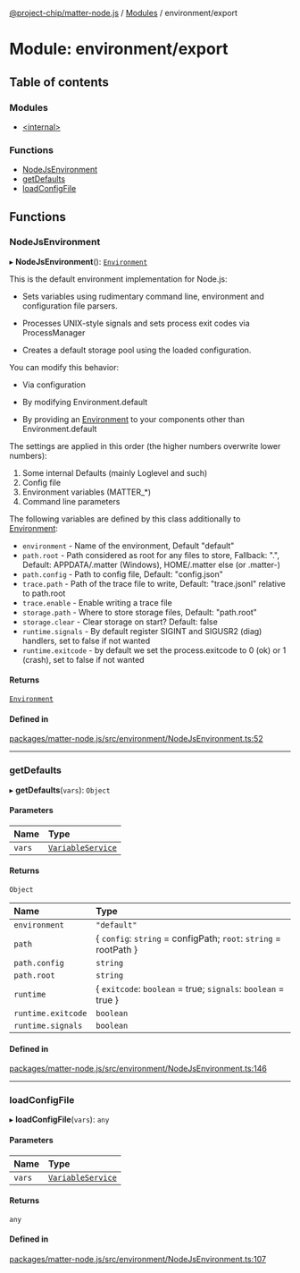 [@project-chip/matter-node.js](../README.md) / [Modules](../modules.md) / environment/export

# Module: environment/export

## Table of contents

### Modules

- [\<internal\>](environment_export._internal_.md)

### Functions

- [NodeJsEnvironment](environment_export.md#nodejsenvironment)
- [getDefaults](environment_export.md#getdefaults)
- [loadConfigFile](environment_export.md#loadconfigfile)

## Functions

### NodeJsEnvironment

▸ **NodeJsEnvironment**(): [`Environment`](../classes/environment_export._internal_.Environment.md)

This is the default environment implementation for Node.js:

  - Sets variables using rudimentary command line, environment and configuration file parsers.

  - Processes UNIX-style signals and sets process exit codes via ProcessManager

  - Creates a default storage pool using the loaded configuration.

You can modify this behavior:

  - Via configuration

  - By modifying Environment.default

  - By providing an [Environment](../classes/environment_export._internal_.Environment.md) to your components other than Environment.default

The settings are applied in this order (the higher numbers overwrite lower numbers):
1. Some internal Defaults (mainly Loglevel and such)
2. Config file
3. Environment variables (MATTER_*)
4. Command line parameters

The following variables are defined by this class additionally to [Environment](../classes/environment_export._internal_.Environment.md):
* `environment` - Name of the environment, Default "default"
* `path.root` - Path considered as root for any files to store, Fallback: ".", Default: APPDATA/.matter (Windows), HOME/.matter else (or .matter-<envname>)
* `path.config` - Path to config file, Default: "config.json"
* `trace.path` - Path of the trace file to write, Default: "trace.jsonl" relative to path.root
* `trace.enable` - Enable writing a trace file
* `storage.path` - Where to store storage files, Default: "path.root"
* `storage.clear` - Clear storage on start? Default: false
* `runtime.signals` - By default register SIGINT and SIGUSR2 (diag) handlers, set to false if not wanted
* `runtime.exitcode` - by default we set the process.exitcode to 0 (ok) or 1 (crash), set to false if not wanted

#### Returns

[`Environment`](../classes/environment_export._internal_.Environment.md)

#### Defined in

[packages/matter-node.js/src/environment/NodeJsEnvironment.ts:52](https://github.com/project-chip/matter.js/blob/3adaded6/packages/matter-node.js/src/environment/NodeJsEnvironment.ts#L52)

___

### getDefaults

▸ **getDefaults**(`vars`): `Object`

#### Parameters

| Name | Type |
| :------ | :------ |
| `vars` | [`VariableService`](../classes/environment_export._internal_.VariableService-1.md) |

#### Returns

`Object`

| Name | Type |
| :------ | :------ |
| `environment` | ``"default"`` |
| `path` | \{ `config`: `string` = configPath; `root`: `string` = rootPath } |
| `path.config` | `string` |
| `path.root` | `string` |
| `runtime` | \{ `exitcode`: `boolean` = true; `signals`: `boolean` = true } |
| `runtime.exitcode` | `boolean` |
| `runtime.signals` | `boolean` |

#### Defined in

[packages/matter-node.js/src/environment/NodeJsEnvironment.ts:146](https://github.com/project-chip/matter.js/blob/3adaded6/packages/matter-node.js/src/environment/NodeJsEnvironment.ts#L146)

___

### loadConfigFile

▸ **loadConfigFile**(`vars`): `any`

#### Parameters

| Name | Type |
| :------ | :------ |
| `vars` | [`VariableService`](../classes/environment_export._internal_.VariableService-1.md) |

#### Returns

`any`

#### Defined in

[packages/matter-node.js/src/environment/NodeJsEnvironment.ts:107](https://github.com/project-chip/matter.js/blob/3adaded6/packages/matter-node.js/src/environment/NodeJsEnvironment.ts#L107)
